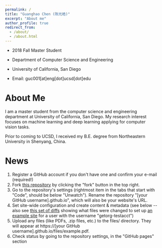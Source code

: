 ```yaml
---
permalink: /
title: "Guanghao Chen (陈光皓)"
excerpt: "About me"
author_profile: true
redirect_from: 
  - /about/
  - /about.html
---
```


+ 2018 Fall Master Student

+ Department of Computer Science and Engineering

+ University of California, San Diego

+ Email: guc001[at]eng[dot]ucsd[dot]edu


About Me
======
I am a master student from the computer science and engineering department at University of California, San Diego. My research interest focuses on machine learning and deep learning applying for computer vision tasks.

Prior to coming to UCSD, I received my B.E. degree from Northeastern University in Shenyang, China.

News
======
1. Register a GitHub account if you don't have one and confirm your e-mail (required!)
2. Fork [this repository](https://github.com/academicpages/academicpages.github.io) by clicking the "fork" button in the top right. 
1. Go to the repository's settings (rightmost item in the tabs that start with "Code", should be below "Unwatch"). Rename the repository "[your GitHub username].github.io", which will also be your website's URL.
1. Set site-wide configuration and create content & metadata (see below -- also see [this set of diffs](http://archive.is/3TPas) showing what files were changed to set up [an example site](https://getorg-testacct.github.io) for a user with the username "getorg-testacct")
1. Upload any files (like PDFs, .zip files, etc.) to the files/ directory. They will appear at https://[your GitHub username].github.io/files/example.pdf.  
1. Check status by going to the repository settings, in the "GitHub pages" section

